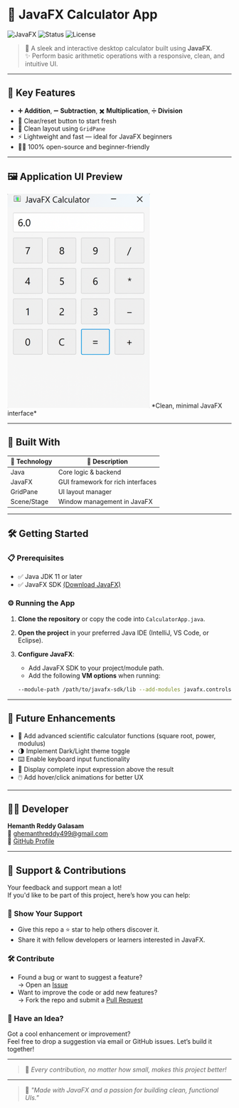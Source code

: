 # 🔢 JavaFX Calculator App

![JavaFX](https://img.shields.io/badge/JavaFX-UI-blue) 
![Status](https://img.shields.io/badge/Project-Complete-brightgreen) 
![License](https://img.shields.io/badge/License-MIT-lightgrey)

> 🎯 A sleek and interactive desktop calculator built using **JavaFX**.  
> ✨ Perform basic arithmetic operations with a responsive, clean, and intuitive UI.

---

## 🚀 Key Features

- ➕ **Addition**, ➖ **Subtraction**, ✖️ **Multiplication**, ➗ **Division**
- 🔁 Clear/reset button to start fresh
- 📐 Clean layout using `GridPane`
- ⚡ Lightweight and fast — ideal for JavaFX beginners
- 🧑‍💻 100% open-source and beginner-friendly

---

## 🖼️ Application UI Preview

<img src="./Calculator_screenshot.png" alt="Calculator Screenshot" width="320"/>  
*Clean, minimal JavaFX interface*

---

## 🧰 Built With

| 🧩 Technology | 📝 Description                    |
|--------------|----------------------------------|
| Java         | Core logic & backend              |
| JavaFX       | GUI framework for rich interfaces |
| GridPane     | UI layout manager                 |
| Scene/Stage  | Window management in JavaFX       |

---

## 🛠️ Getting Started

### 📋 Prerequisites

- ✅ Java JDK 11 or later
- ✅ JavaFX SDK [(Download JavaFX)](https://openjfx.io)

### ⚙️ Running the App

1. **Clone the repository** or copy the code into `CalculatorApp.java`.
2. **Open the project** in your preferred Java IDE (IntelliJ, VS Code, or Eclipse).
3. **Configure JavaFX**:
   - Add JavaFX SDK to your project/module path.
   - Add the following **VM options** when running:

   ```bash
   --module-path /path/to/javafx-sdk/lib --add-modules javafx.controls

---

## 🚧 Future Enhancements

- 🧮 Add advanced scientific calculator functions (square root, power, modulus)
- 🌗 Implement Dark/Light theme toggle
- ⌨️ Enable keyboard input functionality
- 🧾 Display complete input expression above the result
- 🖱️ Add hover/click animations for better UX

---

## 👨‍💻 Developer

**Hemanth Reddy Galasam**  
📧 ghemanthreddy499@gmail.com  
🔗 [GitHub Profile](https://github.com/HEMANTHREDDYgalasam)

---

## 🤝 Support & Contributions

Your feedback and support mean a lot!  
If you'd like to be part of this project, here’s how you can help:

### 🌟 Show Your Support
- Give this repo a ⭐ star to help others discover it.
- Share it with fellow developers or learners interested in JavaFX.

### 🛠️ Contribute
- Found a bug or want to suggest a feature?  
  → Open an [Issue](https://github.com/HEMANTHREDDYgalasam/Java_Projects/issues)
- Want to improve the code or add new features?  
  → Fork the repo and submit a [Pull Request](https://github.com/HEMANTHREDDYgalasam/Java_Projects/pulls)

### 💬 Have an Idea?
Got a cool enhancement or improvement?  
Feel free to drop a suggestion via email or GitHub issues. Let’s build it together!

---

> 🙌 *Every contribution, no matter how small, makes this project better!*

---

> 💬 *"Made with JavaFX and a passion for building clean, functional UIs."*


